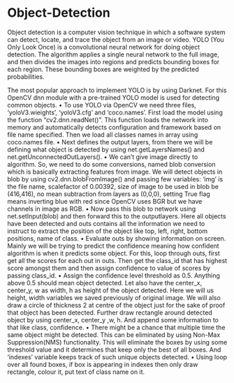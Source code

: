 # Object-Detection
Object detection is a computer vision technique in which a software system can detect, locate, and trace the object from an image or video. YOLO (You Only Look Once) is a convolutional neural network for doing object detection. The algorithm applies a single neural network to the full image, and then divides the images into regions and predicts bounding boxes for each region. These bounding boxes are weighted by the predicted probabilities.

The most popular approach to implement YOLO is by using Darknet. For this OpenCV dnn module with a pre-trained YOLO model is used for detecting common objects. 
•	To use YOLO via OpenCV we need three files, ‘yoloV3.wieights’, ‘yoloV3.cfg’ and ‘coco.names’. First load the model using the function “cv2.dnn.readNet()”. This function loads the network into memory and automatically detects configuration and framework based on file name specified. Then we load all classes names in array using coco.names file. 
•	Next defines the output layers, from there we will be defining what object is detected by using net.getLayersNames() and net.getUnconnectedOutLayers().
•	We can’t give image directly to algorithm. So, we need to do some conversions, named blob conversion which is basically extracting features from image. We will detect objects in blob by using cv2.dnn.blobFromImage() and passing few variables: ‘img’ is the file name, scalefactor of 0.00392, size of image to be used in blob be (416,416), no mean subtraction from layers as (0,0,0), setting True flag means inverting blue with red since OpenCV uses BGR but we have channels in image as RGB. 
•	Now pass this blob to network using net.setInput(blob) and then forward this to the outputlayers. Here all objects have been detected and outs contains all the information we need to instruct to extract the position of the object like top, left, right, bottom positions, name of class.
•	Evaluate outs by showing information on screen. Mainly we will be trying to predict the confidence meaning how confident algorithm is when it predicts some object. For this, loop through outs, first get all the scores for each out in outs. Then get the class_id that has highest score amongst them and then assign confidence to value of scores by passing class_id. 
•	Assign the confidence level threshold as 0.5. Anything above 0.5 should mean object detected. Let also have the center_x, center_y,  w as width, h as height of the object detected. Here we will us height, width variables we saved previously of original image. We will also draw a circle of thickness 2 at centre of the object just for the sake of proof that object has been detected. Further draw rectangle around detected object by using center_x, center_y ,w, h. And append some information to that like class, confidence.
•	There might be a chance that multiple time the same object might be detected. This can be eliminated by using Non-Max Suppression(NMS) functionality. This will eliminate the boxes by using some threshold value and it determines that keep only the best of all boxes. And ‘indexes’ variable keeps track of such unique objects detected.
•	Using loop over all found boxes, if box is appearing in indexes then only draw rectangle, colour it, put text of class name on it.


